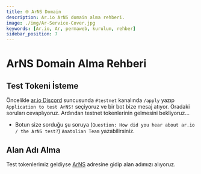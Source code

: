 ```yaml
---
title: 🌐 ArNS Domain
description: Ar.io ArNS domain alma rehberi.
image: ./img/Ar-Service-Cover.jpg
keywords: [Ar.io, Ar, permaweb, kurulum, rehber]
sidebar_position: 7
---
```


# ArNS Domain Alma Rehberi

## Test Tokeni İsteme

Öncelikle [ar.io Discord](https://discord.gg/ApxXjvwECK) suncusunda `#testnet` kanalında `/apply` yazıp `Application to test ArNS!` seçiyoruz ve bir bot bize mesaj atıyor. Oradaki soruları cevaplıyoruz. Ardından testnet tokenlerinin gelmesini bekliyoruz... 

* Botun size sorduğu şu soruya (`Question: How did you hear about ar.io / the ArNS test?`) `Anatolian Team` yazabilirsiniz.

## Alan Adı Alma
Test tokenlerimiz geldiyse [ArNS](https://arns.app/) adresine gidip alan adımızı alıyoruz.

